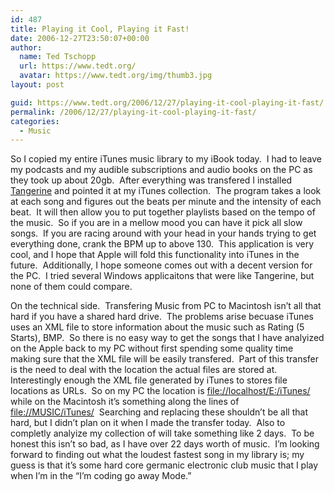 ```yaml
---
id: 487
title: Playing it Cool, Playing it Fast!
date: 2006-12-27T23:50:07+00:00
author:
  name: Ted Tschopp
  url: https://www.tedt.org/
  avatar: https://www.tedt.org/img/thumb3.jpg
layout: post

guid: https://www.tedt.org/2006/12/27/playing-it-cool-playing-it-fast/
permalink: /2006/12/27/playing-it-cool-playing-it-fast/
categories:
  - Music
---
```

So I copied my entire iTunes music library to my iBook today.&#160; I had to leave my podcasts and my audible subscriptions and audio books on the PC as they took up about 20gb.&#160; After everything was transfered I installed [Tangerine](http://www.potionfactory.com/tangerine/)&#160;and pointed it at my iTunes collection.&#160; The program takes a look at each song and figures out the beats per minute and the intensity of each beat.&#160; It will then allow you to put together playlists based on the tempo of the music.&#160; So if you are in a mellow mood you can have it pick all slow songs.&#160; If you are racing around with your head in your hands trying to get everything done, crank the BPM up to above 130.&#160; This application is very cool, and I hope that Apple will fold this functionality into iTunes in the future.&#160; Additionally, I hope someone comes out with a decent version for the PC.&#160; I tried several Windows applicaitons that were like Tangerine, but none of them could compare.

On the technical side.&#160; Transfering Music from PC to Macintosh isn’t all that hard if you have a shared hard drive.&#160; The problems arise becuase iTunes uses an XML file to store information about the music such as Rating (5 Starts), BMP.&#160; So there is no easy way to get the songs that I have analyized on the Apple back to my PC without first spending some quality time making sure that the XML file will be easily transfered.&#160; Part of this transfer is the need to deal with the location the actual files are stored at.&#160; Interestingly enough the XML file generated by iTunes to stores file locations as URLs.&#160; So on my PC the location is [file://localhost/E:/iTunes/](/iTunes/) while on the Macintosh it’s something along the lines of [file://MUSIC/iTunes/](//MUSIC/iTunes/)&#160; Searching and replacing these shouldn’t be all that hard, but I didn’t plan on it when I made the transfer today.&#160; Also to completly analyize my collection of will take something like 2 days.&#160; To be honest this isn’t so bad, as I have over 22 days worth of music.&#160;&#160;I’m looking forward to finding out what the loudest fastest song in my library is; my guess is that it’s some hard core germanic electronic club music that I play when I’m in the “I’m coding go away Mode.”&#160;